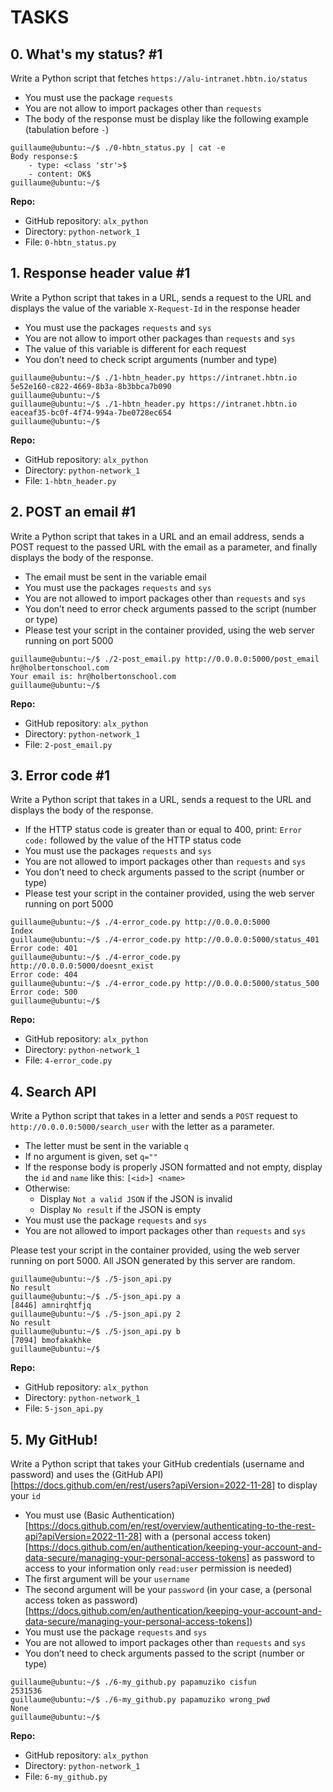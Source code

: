 # TASKS

## 0. What's my status? #1

Write a Python script that fetches `https://alu-intranet.hbtn.io/status`

- You must use the package `requests`
- You are not allow to import packages other than `requests`
- The body of the response must be display like the following example (tabulation before `-`)

```
guillaume@ubuntu:~/$ ./0-hbtn_status.py | cat -e
Body response:$
    - type: <class 'str'>$
    - content: OK$
guillaume@ubuntu:~/$ 
```

**Repo:**

- GitHub repository: `alx_python`
- Directory: `python-network_1`
- File: `0-hbtn_status.py`

## 1. Response header value #1

Write a Python script that takes in a URL, sends a request to the URL and displays the value of the variable `X-Request-Id` in the response header

- You must use the packages `requests` and `sys`
- You are not allow to import other packages than `requests` and `sys`
- The value of this variable is different for each request
- You don’t need to check script arguments (number and type)

```
guillaume@ubuntu:~/$ ./1-hbtn_header.py https://intranet.hbtn.io
5e52e160-c822-4669-8b3a-8b3bbca7b090
guillaume@ubuntu:~/$ 
guillaume@ubuntu:~/$ ./1-hbtn_header.py https://intranet.hbtn.io
eaceaf35-bc0f-4f74-994a-7be0728ec654
guillaume@ubuntu:~/$ 
```

**Repo:**

- GitHub repository: `alx_python`
- Directory: `python-network_1`
- File: `1-hbtn_header.py`

## 2. POST an email #1

Write a Python script that takes in a URL and an email address, sends a POST request to the passed URL with the email as a parameter, and finally displays the body of the response.

- The email must be sent in the variable email
- You must use the packages `requests` and `sys`
- You are not allowed to import packages other than `requests` and `sys`
- You don’t need to error check arguments passed to the script (number or type)
- Please test your script in the container provided, using the web server running on port 5000

```
guillaume@ubuntu:~/$ ./2-post_email.py http://0.0.0.0:5000/post_email hr@holbertonschool.com
Your email is: hr@holbertonschool.com
guillaume@ubuntu:~/$ 
```

**Repo:**

- GitHub repository: `alx_python`
- Directory: `python-network_1`
- File: `2-post_email.py`

## 3. Error code #1

Write a Python script that takes in a URL, sends a request to the URL and displays the body of the response.

- If the HTTP status code is greater than or equal to 400, print: `Error code:` followed by the value of the HTTP status code
- You must use the packages `requests` and `sys`
- You are not allowed to import packages other than `requests` and `sys`
- You don’t need to check arguments passed to the script (number or type)
- Please test your script in the container provided, using the web server running on port 5000

```
guillaume@ubuntu:~/$ ./4-error_code.py http://0.0.0.0:5000
Index
guillaume@ubuntu:~/$ ./4-error_code.py http://0.0.0.0:5000/status_401
Error code: 401
guillaume@ubuntu:~/$ ./4-error_code.py http://0.0.0.0:5000/doesnt_exist
Error code: 404
guillaume@ubuntu:~/$ ./4-error_code.py http://0.0.0.0:5000/status_500
Error code: 500
guillaume@ubuntu:~/$ 
```

**Repo:**

- GitHub repository: `alx_python`
- Directory: `python-network_1`
- File: `4-error_code.py`

## 4. Search API

Write a Python script that takes in a letter and sends a `POST` request to `http://0.0.0.0:5000/search_user` with the letter as a parameter.

- The letter must be sent in the variable `q`
- If no argument is given, set `q=""`
- If the response body is properly JSON formatted and not empty, display the `id` and `name` like this: `[<id>] <name>`
- Otherwise:
  - Display `Not a valid JSON` if the JSON is invalid
  - Display `No result` if the JSON is empty
- You must use the package `requests` and `sys`
- You are not allowed to import packages other than `requests` and `sys`

Please test your script in the container provided, using the web server running on port 5000. All JSON generated by this server are random.

```
guillaume@ubuntu:~/$ ./5-json_api.py 
No result
guillaume@ubuntu:~/$ ./5-json_api.py a
[8446] amnirqhtfjq
guillaume@ubuntu:~/$ ./5-json_api.py 2
No result
guillaume@ubuntu:~/$ ./5-json_api.py b
[7094] bmofakakhke
guillaume@ubuntu:~/$ 
```

**Repo:**

- GitHub repository: `alx_python`
- Directory: `python-network_1`
- File: `5-json_api.py`

## 5. My GitHub!

Write a Python script that takes your GitHub credentials (username and password) and uses the (GitHub API) [https://docs.github.com/en/rest/users?apiVersion=2022-11-28] to display your `id`

- You must use (Basic Authentication) [https://docs.github.com/en/rest/overview/authenticating-to-the-rest-api?apiVersion=2022-11-28] with a (personal access token) [https://docs.github.com/en/authentication/keeping-your-account-and-data-secure/managing-your-personal-access-tokens] as password to access to your information only `read:user` permission is needed)
- The first argument will be your `username`
- The second argument will be your `password` (in your case, a (personal access token as password) [https://docs.github.com/en/authentication/keeping-your-account-and-data-secure/managing-your-personal-access-tokens])
- You must use the package `requests` and `sys`
- You are not allowed to import packages other than `requests` and `sys`
- You don’t need to check arguments passed to the script (number or type)

```
guillaume@ubuntu:~/$ ./6-my_github.py papamuziko cisfun
2531536
guillaume@ubuntu:~/$ ./6-my_github.py papamuziko wrong_pwd
None
guillaume@ubuntu:~/$ 
```

**Repo:**

- GitHub repository: `alx_python`
- Directory: `python-network_1`
- File: `6-my_github.py`
